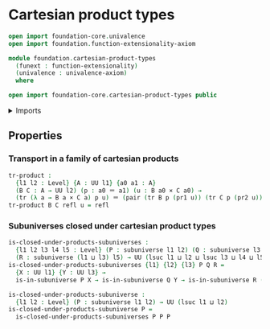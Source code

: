 # Cartesian product types

```agda
open import foundation-core.univalence
open import foundation.function-extensionality-axiom

module foundation.cartesian-product-types
  (funext : function-extensionality)
  (univalence : univalence-axiom)
  where

open import foundation-core.cartesian-product-types public
```

<details><summary>Imports</summary>

```agda
open import foundation.dependent-pair-types
open import foundation.subuniverses funext univalence
open import foundation.universe-levels

open import foundation-core.identity-types
open import foundation-core.transport-along-identifications
```

</details>

## Properties

### Transport in a family of cartesian products

```agda
tr-product :
  {l1 l2 : Level} {A : UU l1} {a0 a1 : A}
  (B C : A → UU l2) (p : a0 ＝ a1) (u : B a0 × C a0) →
  (tr (λ a → B a × C a) p u) ＝ (pair (tr B p (pr1 u)) (tr C p (pr2 u)))
tr-product B C refl u = refl
```

### Subuniverses closed under cartesian product types

```agda
is-closed-under-products-subuniverses :
  {l1 l2 l3 l4 l5 : Level} (P : subuniverse l1 l2) (Q : subuniverse l3 l4)
  (R : subuniverse (l1 ⊔ l3) l5) → UU (lsuc l1 ⊔ l2 ⊔ lsuc l3 ⊔ l4 ⊔ l5)
is-closed-under-products-subuniverses {l1} {l2} {l3} P Q R =
  {X : UU l1} {Y : UU l3} →
  is-in-subuniverse P X → is-in-subuniverse Q Y → is-in-subuniverse R (X × Y)

is-closed-under-products-subuniverse :
  {l1 l2 : Level} (P : subuniverse l1 l2) → UU (lsuc l1 ⊔ l2)
is-closed-under-products-subuniverse P =
  is-closed-under-products-subuniverses P P P
```
